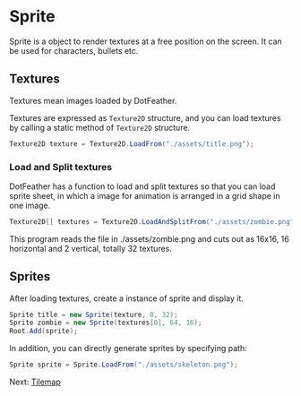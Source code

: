 # Sprite

Sprite is a object to render textures at a free position on the screen. It can be used for characters, bullets etc.

## Textures

Textures mean images loaded by DotFeather.

Textures are expressed as `Texture2D` structure, and you can load textures by calling a static method of `Texture2D` structure.

```cs
Texture2D texture = Texture2D.LoadFrom("./assets/title.png");
```

### Load and Split textures

DotFeather has a function to load and split textures so that you can load sprite sheet, in which a image for animation is arranged in a grid shape in one image.

```cs
Texture2D[] textures = Texture2D.LoadAndSplitFrom("./assets/zombie.png", 16, 2, new Size(16, 16));
```

This program reads the file in ./assets/zombie.png and cuts out as 16x16, 16 horizontal and 2 vertical, totally 32 textures.

## Sprites

After loading textures, create a instance of sprite and display it.

```cs
Sprite title = new Sprite(texture, 0, 32);
Sprite zombie = new Sprite(textures[0], 64, 16);
Root.Add(sprite);
```

In addition, you can directly generate sprites by specifying path:

```cs
Sprite sprite = Sprite.LoadFrom("./assets/skeleton.png");
```

Next: [Tilemap](tilemap.md)
